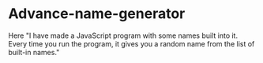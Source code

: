 # Advance-name-generator
Here "I have made a JavaScript program with some names built into it. Every time you run the program, it gives you a random name from the list of built-in names."
